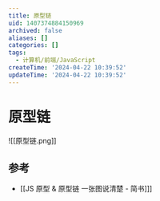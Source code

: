 ```yaml
---
title: 原型链
uid: 1407374884150969
archived: false
aliases: []
categories: []
tags:
  - 计算机/前端/JavaScript
createTime: '2024-04-22 10:39:52'
updateTime: '2024-04-22 10:39:52'
---
```


# 原型链

![[原型链.png]]

## 参考

- [[JS 原型 & 原型链 一张图说清楚 - 简书]]]
